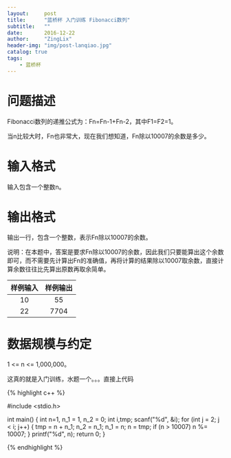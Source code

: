 ```yaml
---
layout:     post
title:      "蓝桥杯 入门训练 Fibonacci数列"
subtitle:   ""
date:       2016-12-22
author:     "ZingLix"
header-img: "img/post-lanqiao.jpg"
catalog: true
tags:
    - 蓝桥杯
---
```


# 问题描述

Fibonacci数列的递推公式为：Fn=Fn-1+Fn-2，其中F1=F2=1。

当n比较大时，Fn也非常大，现在我们想知道，Fn除以10007的余数是多少。

# 输入格式
输入包含一个整数n。
# 输出格式
输出一行，包含一个整数，表示Fn除以10007的余数。

说明：在本题中，答案是要求Fn除以10007的余数，因此我们只要能算出这个余数即可，而不需要先计算出Fn的准确值，再将计算的结果除以10007取余数，直接计算余数往往比先算出原数再取余简单。

| 样例输入        | 样例输出           | 
|:-------------:|:-------------:| 
| 10     | 55 | 
| 22 | 7704     | 

# 数据规模与约定
1 <= n <= 1,000,000。

这真的就是入门训练，水题一个。。。直接上代码

{% highlight c++ %}

#include <stdio.h>


int main() {
	int n=1, n_1 = 1, n_2 = 0;
	int i,tmp;
	scanf("%d", &i);
	for (int j = 2; j < i; j++) {
		tmp = n + n_1;
		n_2 = n_1;
		n_1 = n;
		n = tmp;
		if (n > 10007) n %= 10007;
	}
	printf("%d", n);
	return 0;
}

{% endhighlight %}
